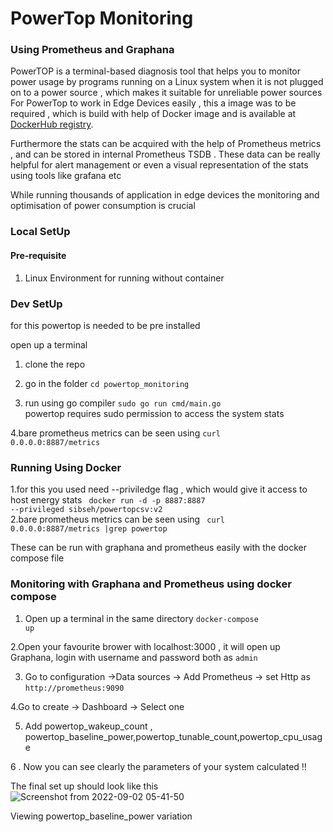 <h1>PowerTop Monitoring</h1>
<h3>Using Prometheus and Graphana</h3>

<p>PowerTOP is a terminal-based diagnosis tool that helps you to monitor power usage by programs running on a Linux system when it is not plugged on to a power source , which makes it suitable for unreliable power sources
For PowerTop to work in Edge Devices easily , this a image was to be required , which is build with help of Docker image and is available at <a href="https://hub.docker.com/">DockerHub registry</a>. </p>
<p>Furthermore the stats can be acquired with the help of Prometheus metrics , and can be stored in internal Prometheus TSDB . These data can be really helpful for alert management or even a visual representation of the stats using tools like grafana etc</p>

<p>While running thousands of application in edge devices the monitoring and optimisation of power consumption is crucial </p>

<h3>Local SetUp</h3>
<h4>Pre-requisite</h4>
<ol>
   <li>Linux Environment for running without container<ul>
</ol>


<h3>Dev SetUp</h3>

for this powertop is needed to be pre installed

open up a terminal

1. clone the repo 

2. go in the folder <code>cd powertop_monitoring</code>  

3. run using go compiler <code>sudo go run cmd/main.go</code>  
   powertop requires sudo permission to access the system stats

4.bare prometheus metrics can be seen using <code>curl 0.0.0.0:8887/metrics</code>

<h3>Running Using Docker</h3>

1.for this you used need --priviledge flag , which would give it access to host energy stats
    <code> docker run -d -p 8887:8887 --privileged sibseh/powertopcsv:v2</code>  
2.bare prometheus metrics can be seen using <code> curl 0.0.0.0:8887/metrics |grep powertop</code>  

These can be run with graphana and prometheus easily with the docker compose file

<h3>Monitoring with Graphana and Prometheus using docker compose </h3>

1. Open up a terminal in the same directory <code>docker-compose up</code>  

 2.Open your favourite brower with localhost:3000 , it will open up Graphana, login with username and password both as <code>admin</code>  

3. Go to configuration ->Data sources -> Add Prometheus -> set Http as <code>http://prometheus:9090</code>
 
 4.Go to create -> Dashboard -> Select one

5. Add powertop_wakeup_count , powertop_baseline_power,powertop_tunable_count,powertop_cpu_usage  

6 . Now you can see clearly the parameters of your system calculated !!  


The final set up should look like this
![Screenshot from 2022-09-02 05-41-50](https://user-images.githubusercontent.com/95071627/187992443-a1e15061-577f-408c-a9ba-ad520a47cbb9.png)


Viewing powertop_baseline_power variation



